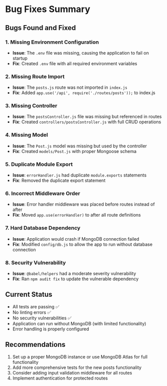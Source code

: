 # Bug Fixes Summary

## Bugs Found and Fixed

### 1. Missing Environment Configuration
- **Issue**: The `.env` file was missing, causing the application to fail on startup
- **Fix**: Created `.env` file with all required environment variables

### 2. Missing Route Import
- **Issue**: The `posts.js` route was not imported in `index.js`
- **Fix**: Added `app.use('/api', require('./routes/posts'));` to index.js

### 3. Missing Controller
- **Issue**: The `postsController.js` file was missing but referenced in routes
- **Fix**: Created `controllers/postsController.js` with full CRUD operations

### 4. Missing Model
- **Issue**: The `Post.js` model was missing but used by the controller
- **Fix**: Created `models/Post.js` with proper Mongoose schema

### 5. Duplicate Module Export
- **Issue**: `errorHandler.js` had duplicate `module.exports` statements
- **Fix**: Removed the duplicate export statement

### 6. Incorrect Middleware Order
- **Issue**: Error handler middleware was placed before routes instead of after
- **Fix**: Moved `app.use(errorHandler)` to after all route definitions

### 7. Hard Database Dependency
- **Issue**: Application would crash if MongoDB connection failed
- **Fix**: Modified `config/db.js` to allow the app to run without database connection

### 8. Security Vulnerability
- **Issue**: `@babel/helpers` had a moderate severity vulnerability
- **Fix**: Ran `npm audit fix` to update the vulnerable dependency

## Current Status
- All tests are passing ✅
- No linting errors ✅
- No security vulnerabilities ✅
- Application can run without MongoDB (with limited functionality)
- Error handling is properly configured

## Recommendations
1. Set up a proper MongoDB instance or use MongoDB Atlas for full functionality
2. Add more comprehensive tests for the new posts functionality
3. Consider adding input validation middleware for all routes
4. Implement authentication for protected routes